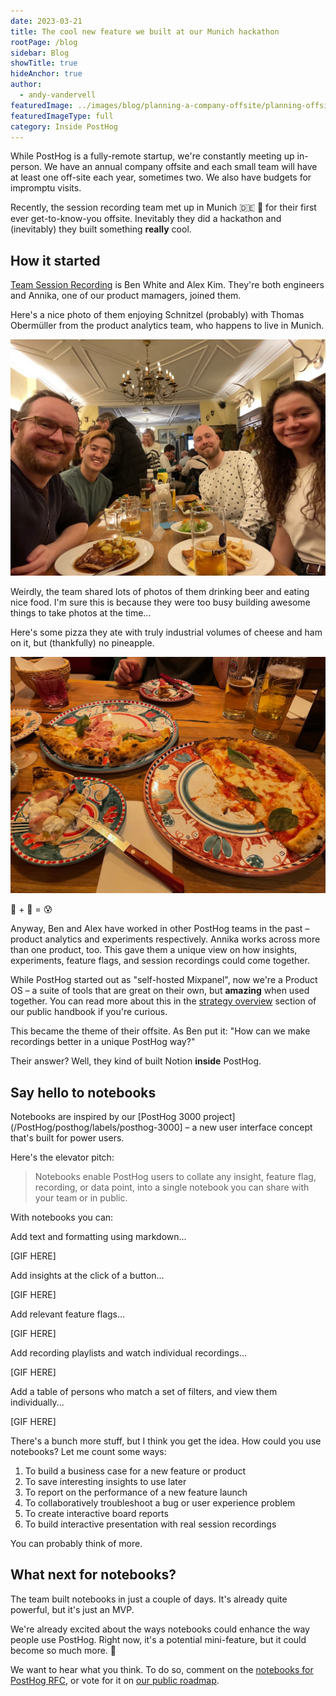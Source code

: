 ```yaml
---
date: 2023-03-21
title: The cool new feature we built at our Munich hackathon
rootPage: /blog
sidebar: Blog
showTitle: true
hideAnchor: true
author:
  - andy-vandervell
featuredImage: ../images/blog/planning-a-company-offsite/planning-offsite.jpeg
featuredImageType: full
category: Inside PostHog
---
```


While PostHog is a fully-remote startup, we're constantly meeting up in-person. We have an annual company offsite and each small team will have at least one off-site each year, sometimes two. We also have budgets for impromptu visits.

Recently, the session recording team met up in Munich 🇩🇪 🍻 for their first ever get-to-know-you offsite. Inevitably they did a hackathon and (inevitably) they built something **really** cool. 

## How it started

[Team Session Recording](/handbook/small-teams/session-recording) is Ben White and Alex Kim. They're both engineers and Annika, one of our product mamagers, joined them.

Here's a nice photo of them enjoying Schnitzel (probably) with Thomas Obermüller from the product analytics team, who happens to live in Munich. 

![posthog-session-recording-team](../images/blog/munich-hackathon/group-photo.jpg)

Weirdly, the team shared lots of photos of them drinking beer and eating nice food. I'm sure this is because they were too busy building awesome things to take photos at the time...

Here's some pizza they ate with truly industrial volumes of cheese and ham on it, but (thankfully) no pineapple. 

![pizza in munich](../images/blog/munich-hackathon/pizza.jpg)
<caption>🍍 + 🍕 = 😰</caption>

Anyway, Ben and Alex have worked in other PostHog teams in the past – product analytics and experiments respectively. Annika works across more than one product, too. This gave them a unique view on how insights, experiments, feature flags, and session recordings could come together.

While PostHog started out as "self-hosted Mixpanel", now we're a Product OS – a suite of tools that are great on their own, but **amazing** when used together. You can read more about this in the [strategy overview](/handbook/strategy/overview) section of our public handbook if you're curious.

This became the theme of their offsite. As Ben put it: "How can we make recordings better in a unique PostHog way?" 

Their answer? Well, they kind of built Notion **inside** PostHog.

## Say hello to notebooks

Notebooks are inspired by our [PostHog 3000 project](/PostHog/posthog/labels/posthog-3000] – a new user interface concept that's built for power users.

Here's the elevator pitch: 

> Notebooks enable PostHog users to collate any insight, feature flag, recording, or data point, into a single notebook you can share with your team or in public.

With notebooks you can:

Add text and formatting using markdown...

[GIF HERE]

Add insights at the click of a button...

[GIF HERE]

Add relevant feature flags...

[GIF HERE]

Add recording playlists and watch individual recordings...

[GIF HERE]

Add a table of persons who match a set of filters, and view them individually...

[GIF HERE]

There's a bunch more stuff, but I think you get the idea. How could you use notebooks? Let me count some ways:

1. To build a business case for a new feature or product
2. To save interesting insights to use later
3. To report on the performance of a new feature launch
4. To collaboratively troubleshoot a bug or user experience problem
5. To create interactive board reports
6. To build interactive presentation with real session recordings

You can probably think of more.

## What next for notebooks?

The team built notebooks in just a couple of days. It's already quite powerful, but it's just an MVP.

We're already excited about the ways notebooks could enhance the way people use PostHog. Right now, it's a potential mini-feature, but it could become so much more. 🚀

We want to hear what you think. To do so, comment on the [notebooks for PostHog RFC](link-to-github-when-it-exists), or vote for it on [our public roadmap](/roadmap).